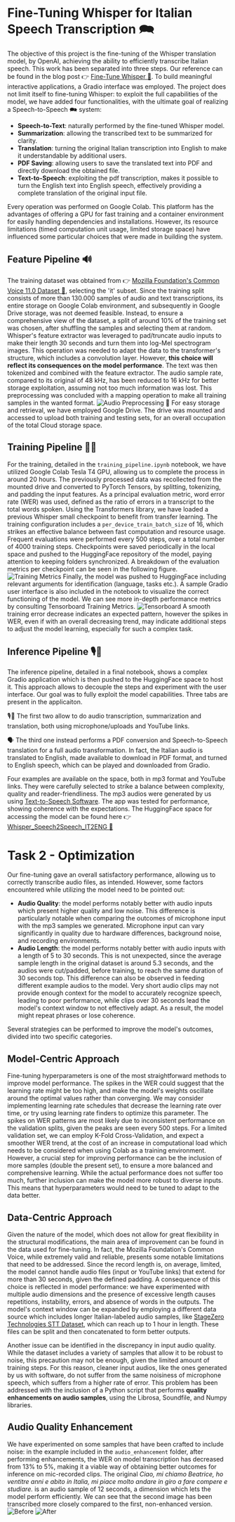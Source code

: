 # Fine-Tuning Whisper for Italian Speech Transcription 🗪
The objective of this project is the fine-tuning of the Whisper translation model, by OpenAI, achieving the ability to efficiently transcribe Italian speech. This work has been separated into three steps.
Our reference can be found in the blog post 👉 [Fine-Tune Whisper 🤗](https://huggingface.co/blog/fine-tune-whisper). To build meaningful interactive applications, a Gradio interface was employed. 
The project does not limit itself to fine-tuning Whisper: to exploit the full capabilities of the model, we have added four functionalities, with the ultimate goal of realizing a 
Speech-to-Speech 🗪 system:
- **Speech-to-Text**: naturally performed by the fine-tuned Whisper model.
- **Summarization**: allowing the transcribed text to be summarized for clarity.
- **Translation**: turning the original Italian transcription into English to make it understandable by additional users.
- **PDF Saving**: allowing users to save the translated text into PDF and directly download the obtained file.
- **Text-to-Speech**: exploiting the pdf transcription, makes it possible to turn the English text into English speech, effectively providing a complete translation of the original input file.

Every operation was performed on Google Colab. This platform has the advantages of offering a GPU for fast training and a container environment for easily handling dependencies and installations. However, its resource limitations (timed computation unit usage, limited storage space) have influenced some particular choices that were made in building the system.

## Feature Pipeline 🔊
The training dataset was obtained from 👉 [Mozilla Foundation's Common Voice 11.0 Dataset 🤗](https://huggingface.co/datasets/mozilla-foundation/common_voice_11_0/viewer/it), selecting the 'it' subset. Since the training split consists of more than 130.000 samples of audio and text transcriptions, its entire storage on Google Colab environment, and subsequently in Google Drive storage, was not deemed feasible. Instead, to ensure a comprehensive view of the dataset, a split of around 10% of the training set was chosen, after shuffling the samples and selecting them at random.
Whisper's feature extractor was leveraged to pad/truncate audio inputs to make their length 30 seconds and turn them into log-Mel spectrogram images. This operation was needed to adapt the data to the transformer's structure, which includes a convolution layer. However, **this choice will reflect its consequences on the model performance**. The text was then tokenized and combined with the feature extractor.
The audio sample rate, compared to its original of 48 kHz, has been reduced to 16 kHz for better storage exploitation, assuming not too much information was lost.
This preprocessing was concluded with a mapping operation to make all training samples in the wanted format. 
![Audio Preprocessing](img/afe.png)
💾 For easy storage and retrieval, we have employed Google Drive. The drive was mounted and accessed to upload both training and testing sets, for an overall occupation of the total Cloud storage space.

## Training Pipeline 🏋️‍♂️
For the training, detailed in the `training_pipeline.ipynb` notebook, we have utilized Google Colab Tesla T4 GPU, allowing us to complete the process in around 20 hours. The previously processed data was recollected from the mounted drive and converted to PyTorch Tensors, by splitting, tokenizing, and padding the input features. As a principal evaluation metric, word error rate (WER) was used, defined as the ratio of errors in a transcript to the total words spoken. Using the Transformers library, we have loaded a previous Whisper small checkpoint to benefit from transfer learning. The training configuration includes a `per_device_train_batch_size` of 16, which strikes an effective balance between fast computation and resource usage. Frequent evaluations were performed every 500 steps, over a total number of 4000 training steps. Checkpoints were saved periodically in the local space and pushed to the HuggingFace repository of the model, paying attention to keeping folders synchronized. A breakdown of the evaluation metrics per checkpoint can be seen in the following figure.
![Training Metrics](img/tm.png)
Finally, the model was pushed to HuggingFace including relevant arguments for identification (language, tasks etc.). A sample Gradio user interface is also included in the notebook to visualize the correct functioning of the model.
We can see more in-depth performance metrics by consulting Tensorboard Training Metrics. 
![Tensorboard](img/tensor.png) A smooth training error decrease indicates an expected pattern, however the spikes in WER, even if with an overall decreasing trend, may indicate additional steps to adjust the model learning, especially for such a complex task.

## Inference Pipeline 🎙️📝
The inference pipeline, detailed in a final notebook, shows a complex Gradio application which is then pushed to the HuggingFace space to host it. This approach allows to decouple the steps and experiment with the user interface. Our goal was to fully exploit the model capabilities. Three tabs are present in the applicaiton. 

🎙️📝 The first two allow to do audio transcription, summarization and translation, both using microphone/uploads and YouTube links. 

🗣 The third one instead performs a PDF conversion and Speech-to-Speech translation for a full audio transformation. In fact, the Italian audio is translated to English, made available to download in PDF format, and turned to English speech, which can be played and downloaded from Gradio. 

Four examples are available on the space, both in mp3 format and YouTube links. They were carefully selected to strike a balance between complexity, quality and reader-friendliness. The mp3 audios were generated by us using [Text-to-Speech Software](https://ttsmaker.com/).
The app was tested for performance, showing coherence with the expectations.
The HuggingFace space for accessing the model can be found here 👉 [Whisper_Speech2Speech_IT2ENG 🤗](https://huggingface.co/spaces/SaladSlayer00/Whisper_Speech2Speech_IT2ENG)

# Task 2 - Optimization
Our fine-tuning gave an overall satisfactory performance, allowing us to correctly transcribe audio files, as intended. However, some factors encountered while utilizing the model need to be pointed out:
- **Audio Quality**: the model performs notably better with audio inputs which present higher quality and low noise. This difference is particularly notable when comparing the outcomes of microphone input with the mp3 samples we generated. Microphone input can vary significantly in quality due to hardware differences, background noise, and recording environments.
- **Audio Length**: the model performs notably better with audio inputs with a length of 5 to 30 seconds. This is not unexpected, since the average sample length in the original dataset is around 5.3 seconds, and the audios were cut/padded, before training, to reach the same duration of 30 seconds top. This difference can also be observed in feeding different example audios to the model. Very short audio clips may not provide enough context for the model to accurately recognize speech, leading to poor performance, while clips over 30 seconds lead the model's context window to not effectively adapt. As a result, the model might repeat phrases or lose coherence.

Several strategies can be performed to improve the model's outcomes, divided into two specific categories.

## Model-Centric Approach
Fine-tuning hyperparameters is one of the most straightforward methods to improve model performance. The spikes in the WER could suggest that the learning rate might be too high, and make the model's weights oscillate around the optimal values rather than converging. We may consider implementing learning rate schedules that decrease the learning rate over time, or try using learning rate finders to optimize this parameter. The spikes on WER patterns are most likely due to inconsistent performance on the validation splits, given the peaks are seen every 500 steps. For a limited validation set, we can employ K-Fold Cross-Validation, and expect a smoother WER trend, at the cost of an increase in computational load which needs to be considered when using Colab as a training environment. However, a crucial step for improving performance can be the inclusion of more samples (double the present set), to ensure a more balanced and comprehensive learning. While the actual performance does not suffer too much, further inclusion can make the model more robust to diverse inputs. This means that hyperparameters would need to be tuned to adapt to the data better.  

## Data-Centric Approach
Given the nature of the model, which does not allow for great flexibility in the structural modifications, the main area of improvement can be found in the data used for fine-tuning. In fact, the Mozilla Foundation's Common Voice, while extremely valid and reliable, presents some notable limitations that need to be addressed. Since the record length is, on average, limited, the model cannot handle audio files (input or YouTube links) that extend for more than 30 seconds, given the defined padding. A consequence of this choice is reflected in model performance: we have experimented with multiple audio dimensions and the presence of excessive length causes repetitions, instability, errors, and absence of words in the outputs. The model's context window can be expanded by employing a different data source which includes longer Italian-labeled audio samples, like 
[StageZero Technologies STT Dataset](https://stagezero.ai/italian-speech-recognition-dataset/), which can reach up to 1 hour in length. These files can be split and then concatenated to form better outputs. 

Another issue can be identified in the discrepancy in input audio quality. While the dataset includes a variety of samples that allow it to be robust to noise, this precaution may not be enough, given the limited amount of training steps. For this reason, cleaner input audios, like the ones generated by us with software, do not suffer from the same noisiness of microphone speech, which suffers from a higher rate of error. This problem has been addressed with the inclusion of a Python script that performs **quality enhancements on audio samples**, using the Librosa, Soundfile, and Numpy libraries. 

## Audio Quality Enhancement
We have experimented on some samples that have been crafted to include noise: in the example included in the `audio_enhancement` folder, after performing enhancements, the WER on model transcription has decreased from 13% to 5%, making it a viable way of obtaining better outcomes for inference on mic-recorded clips.
The original *Ciao, mi chiamo Beatrice, ho ventitre anni e abito in Italia, mi piace molto andare in giro a fare compere e studiare.* is an audio sample of 12 seconds, a dimension which lets the model perform efficiently. We can see that the second image has been transcribed more closely compared to the first, non-enhanced version.
![Before](audio_enhancement/before_proc.png)
![After](audio_enhancement/after_proc.png)
